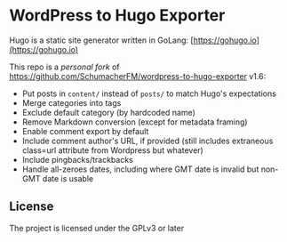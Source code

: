 # WordPress to Hugo Exporter

Hugo is a static site generator written in GoLang:
[https://gohugo.io](https://gohugo.io)

This repo is a *personal fork* of
https://github.com/SchumacherFM/wordpress-to-hugo-exporter v1.6:

- Put posts in `content/` instead of `posts/` to match Hugo's
  expectations
- Merge categories into tags
- Exclude default category (by hardcoded name)
- Remove Markdown conversion (except for metadata framing)
- Enable comment export by default
- Include comment author's URL, if provided (still includes extraneous
  class=url attribute from Wordpress but whatever)
- Include pingbacks/trackbacks
- Handle all-zeroes dates, including where GMT date is invalid but
  non-GMT date is usable

## License

The project is licensed under the GPLv3 or later

